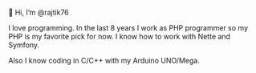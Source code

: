 👋 Hi, I’m @rajtik76

I love programming. In the last 8 years I work as PHP programmer so my PHP is my favorite pick for now.
I know how to work with Nette and Symfony.

Also I know coding in C/C++ with my Arduino UNO/Mega.
